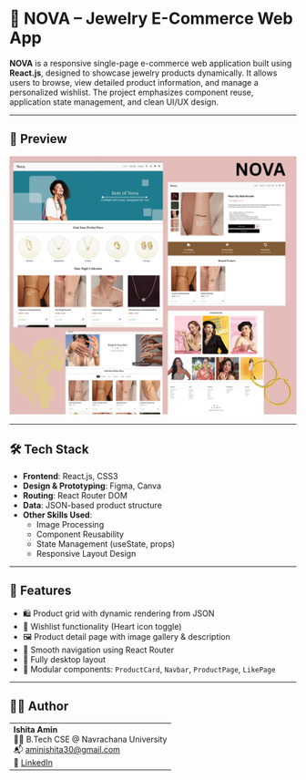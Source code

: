 # 💎 NOVA – Jewelry E-Commerce Web App

**NOVA** is a responsive single-page e-commerce web application built using **React.js**, designed to showcase jewelry products dynamically. It allows users to browse, view detailed product information, and manage a personalized wishlist. The project emphasizes component reuse, application state management, and clean UI/UX design.

---

## 📸 Preview

![project overview](1.jpg)

---

## 🛠️ Tech Stack

- **Frontend**: React.js, CSS3
- **Design & Prototyping**: Figma, Canva
- **Routing**: React Router DOM
- **Data**: JSON-based product structure
- **Other Skills Used**:
  - Image Processing
  - Component Reusability
  - State Management (useState, props)
  - Responsive Layout Design

---

## 🚀 Features

- 🛍️ Product grid with dynamic rendering from JSON  
- 💖 Wishlist functionality (Heart icon toggle)  
- 🖼️ Product detail page with image gallery & description  
- 🔀 Smooth navigation using React Router  
- 📱 Fully desktop layout 
- 🧩 Modular components: `ProductCard`, `Navbar`, `ProductPage`, `LikePage`

---
## 🙋‍♀️ Author

<table>
  <tr>
    <td>
      <strong>Ishita Amin</strong><br/>
      👩‍💻 B.Tech CSE @ Navrachana University<br/>
      📬 <a href="mailto:aminishita30@gmail.com">aminishita30@gmail.com</a><br/>
      🔗 <a href="https://linkedin.com/in/ishitaamin" target="_blank">LinkedIn</a><br/>
    </td>
  </tr>
</table>


